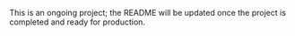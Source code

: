 This is an ongoing project; the README will be updated once the project is completed and ready for production.
